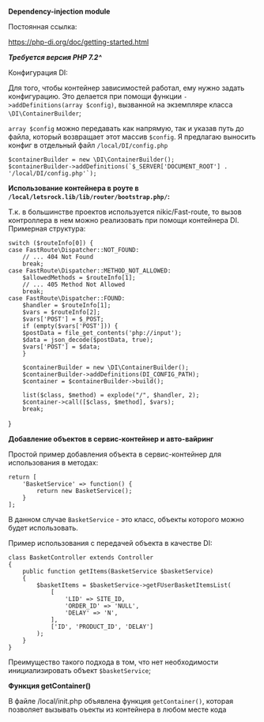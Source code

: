 **Dependency-injection module**

Постоянная ссылка:

https://php-di.org/doc/getting-started.html

**_Требуется версия PHP 7.2^_**

Конфигурация DI:

Для того, чтобы контейнер зависимостей работал, ему нужно задать конфигурацию.
Это делается при помощи функции `->addDefinitions(array $config)`, вызванной на экземпляре класса `\DI\ContainerBuilder`;

`array $config` можно передавать как напрямую, так и указав путь до файла, который возвращает этот массив `$config`. Я предлагаю выносить конфиг в отдельный файл `/local/DI/config.php`

    $containerBuilder = new \DI\ContainerBuilder();
    $containerBuilder->addDefinitions(`$_SERVER['DOCUMENT_ROOT'] . '/local/DI/config.php'`);

**Использование контейнера в роуте в `/local/letsrock.lib/lib/router/bootstrap.php/`:**

Т.к. в большинстве проектов используется nikic/Fast-route, то вызов контроллера в нем можно реализовать при помощи контейнера DI. Примерная структура:

    switch ($routeInfo[0]) {
    case FastRoute\Dispatcher::NOT_FOUND:
        // ... 404 Not Found
        break;
    case FastRoute\Dispatcher::METHOD_NOT_ALLOWED:
        $allowedMethods = $routeInfo[1];
        // ... 405 Method Not Allowed
        break;
    case FastRoute\Dispatcher::FOUND:
        $handler = $routeInfo[1];
        $vars = $routeInfo[2];
        $vars['POST'] = $_POST;
        if (empty($vars['POST'])) {
        $postData = file_get_contents('php://input');
        $data = json_decode($postData, true);
        $vars['POST'] = $data;
        }

        $containerBuilder = new \DI\ContainerBuilder();
        $containerBuilder->addDefinitions(DI_CONFIG_PATH);
        $container = $containerBuilder->build();

        list($class, $method) = explode("/", $handler, 2);
        $container->call([$class, $method], $vars);
        break;
}

**Добавление объектов в сервис-контейнер и авто-вайринг**

Простой пример добавления объекта в сервис-контейнер для использования в методах:

    return [
        'BasketService' => function() {
            return new BasketService();
        }
    ];

В данном случае `BasketService` - это класс, объекты которого можно будет использовать.

Пример использования с передачей объекта в качестве DI:

    class BasketController extends Controller
    {
        public function getItems(BasketService $basketService)
        {
            $basketItems = $basketService->getFUserBasketItemsList(
                [
                    'LID' => SITE_ID,
                    'ORDER_ID' => 'NULL',
                    'DELAY' => 'N',
                ],
                ['ID', 'PRODUCT_ID', 'DELAY']
            );
        }
    }

Преимущество такого подхода в том, что нет необходимости инициализировать объект `$basketService`;

**Функция getContainer()**

В файле /local/init.php объявлена функция `getContainer()`, которая позволяет вызывать оъекты из контейнера в любом месте кода